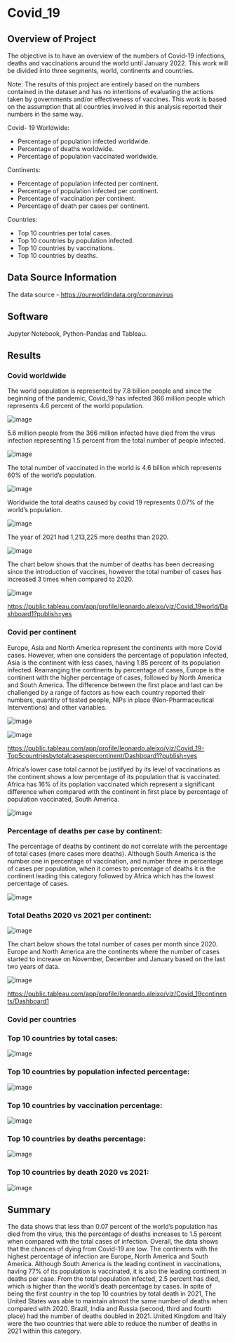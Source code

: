 # Covid_19

## Overview of Project

The objective is to have an overview of the numbers of Covid-19 infections, deaths and vaccinations around the world until January 2022. This work will be divided into three segments, world, continents and countries. 

Note: The results of this project are entirely based on the numbers contained in the dataset and has no intentions of evaluating the actions taken by governments and/or effectiveness of vaccines. This work is based on the assumption that all countries involved in this analysis reported their numbers in the same way.

Covid- 19 Worldwide:
*	Percentage of population infected worldwide.
*	Percentage of deaths worldwide.
*	Percentage of population vaccinated worldwide.

Continents:
*	Percentage of population infected per continent.
*	Percentage of population infected per continent.
*	Percentage of vaccination per continent.
*	Percentage of death per cases per continent.

Countries:
*	Top 10 countries per total cases.
*	Top 10 countries by population infected.
*	Top 10 countries by vaccinations.
*	Top 10 countries by deaths.

## Data Source Information
The data source - https://ourworldindata.org/coronavirus 

## Software
Jupyter Notebook, Python-Pandas and Tableau. 

## Results 

### Covid worldwide
The world population is represented by 7.8 billion people and since the beginning of the pandemic, Covid_19 has infected 366 million people which represents 4.6 percent of the world population. 

![image](https://user-images.githubusercontent.com/86136535/152705038-e78059f9-fefa-48c9-ac74-ce4570f7897c.png)

5.6 million people from the 366 million infected have died from the virus infection representing 1.5 percent from the total number of people infected. 

![image](https://user-images.githubusercontent.com/86136535/152705054-3e876c3a-d25f-4945-856d-1eb1bbde6029.png)

The total number of vaccinated in the world is 4.6 billion which represents 60% of the world’s population. 

![image](https://user-images.githubusercontent.com/86136535/152705063-6fcd58aa-7083-4e0f-b1f1-ce66096499c8.png)

Worldwide the total deaths caused by covid 19 represents 0.07% of the world’s population.

![image](https://user-images.githubusercontent.com/86136535/152705076-1f079d01-fb00-4f28-97fe-07996e4b397e.png)

The year of 2021 had 1,213,225 more deaths than 2020.

![image](https://user-images.githubusercontent.com/86136535/152705087-d228b73c-8302-4df7-af4e-4434237224fe.png)

The chart below shows that the number of deaths has been decreasing since the introduction of vaccines, however the total number of cases has increased 3 times when compared to 2020. 

![image](https://user-images.githubusercontent.com/86136535/152705096-611ca72f-3102-4242-897b-ca2d7cb5df8b.png)

https://public.tableau.com/app/profile/leonardo.aleixo/viz/Covid_19world/Dashboard1?publish=yes

### Covid per continent
Europe, Asia and North America represent the continents with more Covid cases. However, when one considers the percentage of population infected, Asia is the continent with less cases, having 1.85 percent of its population infected. Rearranging the continents by percentage of cases, Europe is the continent with the higher percentage of cases, followed by North America and South America. The difference between the first place and last can be challenged by a range of factors as how each country reported their numbers, quantity of tested people, NIPs in place (Non-Pharmaceutical Interventions) and other variables.

![image](https://user-images.githubusercontent.com/86136535/152705190-1b937fc9-0d4f-4e16-a02c-3e35b87be41f.png)

![image](https://user-images.githubusercontent.com/86136535/152705203-d5a416cf-8eca-4364-aba4-d6a9b9d5aa70.png)

https://public.tableau.com/app/profile/leonardo.aleixo/viz/Covid_19-Top5countriesbytotalcasespercontinent/Dashboard1?publish=yes

Africa’s lower case total cannot be justifyed by its level of vaccinations as the continent shows a low percentage of its population that is vaccinated. Africa has 16% of its poplation vaccinated which represent a significant difference when compared with the continent in first place by percentage of population vaccinated, South America.

![image](https://user-images.githubusercontent.com/86136535/152705229-5538e2d7-f064-444c-b955-cb375a143e2f.png)


### Percentage of deaths per case by continent:

The percentage of deaths by continent do not correlate with the percentage of total cases (more cases more deaths). Although South America is the number one in percentage of vaccination, and number three in percentage of cases per population, when it comes to percentage of deaths it is the continent leading this category followed by Africa which has the lowest percentage of cases. 

![image](https://user-images.githubusercontent.com/86136535/152705258-a725bdf9-24aa-4609-a96d-8c602cb23e3e.png)

### Total Deaths 2020 vs 2021 per continent:

![image](https://user-images.githubusercontent.com/86136535/152705290-e9b6687b-4561-4d6f-a810-e6b5bd8f68d4.png)

The chart below shows the total number of cases per month since 2020. Europe and North America are the continents where the number of cases started to increase on November, December and January based on the last two years of data. 

![image](https://user-images.githubusercontent.com/86136535/152705302-95178208-9bd7-42e9-ba13-16c844670656.png)

https://public.tableau.com/app/profile/leonardo.aleixo/viz/Covid_19continents/Dashboard1

### Covid per countries

### Top 10 countries by total cases:

![image](https://user-images.githubusercontent.com/86136535/152705328-a22394b1-4114-4b18-94a1-62c43e14faed.png)

### Top 10 countries by population infected percentage:

![image](https://user-images.githubusercontent.com/86136535/152705335-0a1b93ee-781d-46f4-8784-17d9ee5165b1.png)

### Top 10 countries by vaccination percentage:

![image](https://user-images.githubusercontent.com/86136535/152705350-b661aaba-d381-4728-8525-d82bfa9c73c0.png)

### Top 10 countries by deaths percentage:

![image](https://user-images.githubusercontent.com/86136535/152705372-0ca29ddf-5c10-46d9-b730-624bd563fa2a.png)

### Top 10 countries by death 2020 vs 2021:

![image](https://user-images.githubusercontent.com/86136535/152705387-e67c3a27-f463-4d73-9376-e7e5b44ffe50.png)

## Summary

The data shows that less than 0.07 percent of the world’s population has died from the virus, this the percentage of deaths increases to 1.5 percent when compared with the total cases of infection. Overall, the data shows that the chances of dying from Covid-19 are low.
The continents with the highest percentage of infection are Europe, North America and South America. Although South America is the leading continent in vaccinations, having 77% of its population is vaccinated, it is also the leading continent in deaths per case. From the total population infected, 2.5 percent has died, which is higher than the world’s death percentage by cases. 
In spite of being the first country in the top 10 countries by total death in 2021, The United States was able to maintain almost the same number of deaths when compared with 2020. Brazil, India and Russia (second, third and fourth place) had the number of deaths doubled in 2021. United Kingdom and Italy were the two countries that were able to reduce the number of deaths in 2021 within this category. 

































































